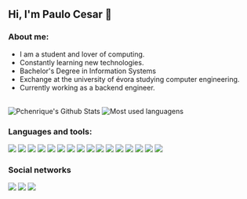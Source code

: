 ## Hi, I'm Paulo Cesar 👋

### About me:
- I am a student and lover of computing.
- Constantly learning new technologies.
- Bachelor's Degree in Information Systems
- Exchange at the university of évora studying computer engineering.
- Currently working as a backend engineer.
<br />

<img alt="Pchenrique's Github Stats" src="https://github-readme-stats.vercel.app/api?username=Pchenrique&show_icons=true&theme=dark" />

<img alt="Most used languagens" src="https://github-readme-stats.vercel.app/api/top-langs/?username=Pchenrique&layout=compact&theme=dark" />

### Languages and tools:

<p>
  <img src="https://img.shields.io/badge/git%20-%23323330.svg?&style=for-the-badge&logo=git&logoColor=%f14e32"/>
  <img src="https://img.shields.io/badge/github%20-%23323330.svg?&style=for-the-badge&logo=github&logoColor=%FFF"/>
  <img src="https://img.shields.io/badge/heroku%20-%23323330.svg?&style=for-the-badge&logo=heroku&logoColor=%79589F"/>
  <img src="https://img.shields.io/badge/html5%20-%23323330.svg?&style=for-the-badge&logo=html5&logoColor=%f14e32"/>
  <img src="https://img.shields.io/badge/css3%20-%23323330.svg?&style=for-the-badge&logo=css3&logoColor=%3178c6"/>
  <img src="https://img.shields.io/badge/javascript%20-%23323330.svg?&style=for-the-badge&logo=javascript&logoColor=%23F7DF1E"/>
  <img src="https://img.shields.io/badge/typescript%20-%23323330.svg?&style=for-the-badge&logo=typescript&logoColor=%3178c6"/>
  <img src="https://img.shields.io/badge/docker%20-%23323330.svg?&style=for-the-badge&logo=docker&logoColor=%3178c6"/>
  <img src="https://img.shields.io/badge/php%20-%23323330.svg?&style=for-the-badge&logo=php&logoColor=%3178c6"/>
  <img src="https://img.shields.io/badge/postgres%20-%23323330.svg?&style=for-the-badge&logo=postgresql&logoColor=%3178c6"/>
  <img src="https://img.shields.io/badge/mysql%20-%23323330.svg?&style=for-the-badge&logo=mysql&logoColor=adafb"/>
  <img src="https://img.shields.io/badge/nodeJS%20-%23323330.svg?&style=for-the-badge&logo=node.js&logoColor=adafb"/>
  <img src="https://img.shields.io/badge/adonisJs%20-%23323330.svg?&style=for-the-badge&logo=adonisJs&logoColor=adafb"/>
  <img src="https://img.shields.io/badge/Laravel%20-%23323330.svg?&style=for-the-badge&logo=laravel&logoColor=adafb"/>
  <img src="https://img.shields.io/badge/MongoDB%20-%23323330.svg?&style=for-the-badge&logo=mongodb&logoColor=adafb"/>
  <img src="https://img.shields.io/badge/React%20-%23323330.svg?&style=for-the-badge&logo=react&logoColor=adafb"/>
</p>

### Social networks

<a href="https://www.linkedin.com/in/paulocesar1998/"><img src="https://img.shields.io/badge/linkedin-0077B5.svg?style=for-the-badge&logo=linkedin&logoColor=white"></a>
<a href="https://instagram.com/xpaulocesarx"><img src="https://img.shields.io/badge/instagram-E4405F.svg?style=for-the-badge&logo=instagram&logoColor=white"></a>
<a href="mailto:paulo.cesar@agility.com.br"><img src="https://img.shields.io/badge/e‑mail-D14836.svg?style=for-the-badge&logo=GMail&logoColor=white"></a>
